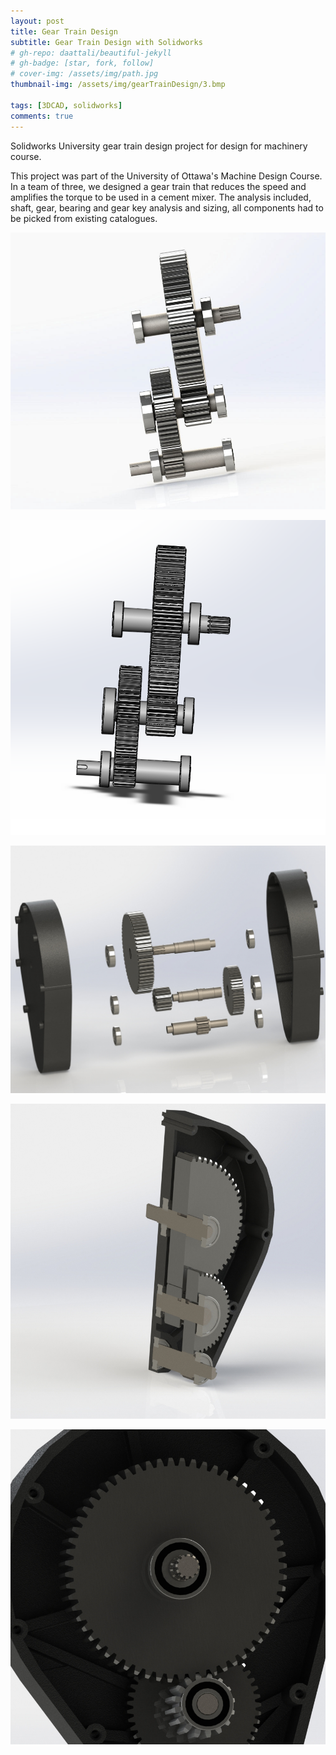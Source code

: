 ```yaml
---
layout: post
title: Gear Train Design
subtitle: Gear Train Design with Solidworks 
# gh-repo: daattali/beautiful-jekyll
# gh-badge: [star, fork, follow]
# cover-img: /assets/img/path.jpg
thumbnail-img: /assets/img/gearTrainDesign/3.bmp

tags: [3DCAD, solidworks]
comments: true
---
```

Solidworks University gear train design project for design for machinery course.


This project was part of the University of Ottawa's Machine Design Course. In a team of three, we designed a gear train that reduces the speed and amplifies the torque to be used in a cement mixer. The analysis included, shaft, gear, bearing and gear key analysis and sizing, all components had to be picked from existing catalogues.

![gearTrainDesign](/assets/img/gearTrainDesign/1.bmp)

![gearTrainDesign](/assets/img/gearTrainDesign/2.bmp)

![gearTrainDesign](/assets/img/gearTrainDesign/3.bmp)

![gearTrainDesign](/assets/img/gearTrainDesign/4.bmp)

![gearTrainDesign](/assets/img/gearTrainDesign/5.bmp)
